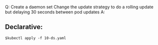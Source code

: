 Q: Create a daemon set
Change the update strategy to do a rolling update but delaying 30 seconds between pod updates
A:

## Declarative:

```shell
$kubectl apply -f 10-ds.yaml
```
